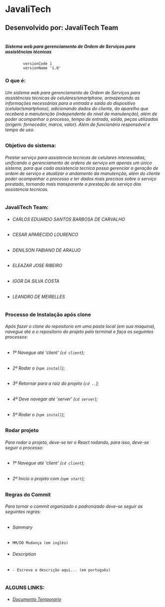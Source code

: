 
# JavaliTech
## Desenvolvido por: JavaliTech Team

#
##### Sistema web para gerenciamento de Ordem de Serviços para assistências técnicas
```
        versionCode 1
        versionName '1.0'
```
### O que é:
###### Um sistema web para gerenciamento de Ordem de Serviços para assistências técnicas de celulares/smartphone, armazenando as informações necessárias para a entrada e saída do dispositivo (celular/smartphone), adicionando dados do cliente, do aparelho que receberá a manutenção (independente do nível da manutenção), além de poder acompanhar o processo, tempo de entrada, saída, peças utilizadas (origem: fornecedor, marca, valor). Além de funcionário responsável e tempo de uso.

### Objetivo do sistema:
###### Prestar serviço para assistencia tecnicas de celulares interessadas, unificando o gerenciamento de ordens de serviço em apenas um único sistema, para que cada assistencia tecnica possa gerenciar a geração de ordem de serviço e atualizar o andamento da manutenção, além do cliente poder acompanhar o processo e ter dados mais precisos sobre o serviço prestado, tornando mais transparente a prestação de serviço das assistencia tecnicas.

#
### JavaliTech Team:
 - ######  CARLOS EDUARDO SANTOS BARBOSA DE CARVALHO
 - ######  CESAR APARECIDO LOURENCO
 - ######  DENILSON FABIANO DE ARAUJO
 - ######  ELEAZAR JOSE RIBEIRO
 - ######  IGOR DA SILVA COSTA
 - ######  LEANDRO DE MEIRELLES

#
### Processo de Instalação após clone
###### Após fazer o clone do repositorio em uma pasta local (em sua maquina), navegue até a o repositorio do projeto pelo terminal e faça os seguintes processos:
 - ######  1º Navegue até 'client' (```cd client```);
 - ######  2º Rodar o (```npm install```);
 - ######  3º Retornar para a raiz do projeto (```cd ..```);
 - ######  4º Deve navegar até 'server' (```cd server```);
 - ######  5º Rodar o (```npm install```);

### Rodar projeto
###### Para rodar o projeto, deve-se ter o React rodando, para isso, deve-se seguir o processo:
 - ######  1º Navegue até 'client' (```cd client```);
 - ######  2º Inicio o projeto com (```npm start```);

### Regras do Commit
###### Para tornar o commit organizado e padronizado deve-se seguir as seguintes regras:
 - ######  Sammary 
 - ```MM/DD Mudança (em inglês)```
 - ######  Description 
 - ```- Escreva a descrição aqui... (em português)```
#
### ALGUNS LINKS:
- ###### [Documento Temporario](https://docs.google.com/document/d/1R4NLWr8RZt11Kn9XUsH8bMgqU1FCFathNo6xrvawrxc/edit?usp=sharing)

